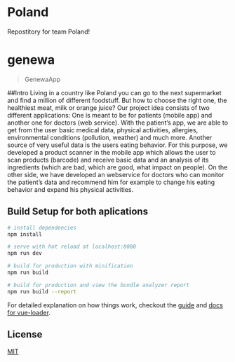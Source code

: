 # Poland
Repostitory for team Poland!

# genewa

> GenewaApp

##Intro
Living in a country like Poland you can go to the next supermarket and find a million of different foodstuff. But how to choose the right one, the healthiest meat, milk or orange juice?
Our project idea consists of two different applications: One is meant to be for patients (mobile app) and another one for doctors (web service). With the patient’s app, we are able to get from the user basic medical data, physical activities, allergies, environmental conditions (pollution, weather) and much more. Another source of very useful data is the users eating behavior. For this purpose, we developed a product scanner in the mobile app which allows the user to scan products (barcode) and receive basic data and an analysis of its ingredients (which are bad, which are good, what impact on people).
On the other side, we have developed an webservice for doctors who can monitor the patient’s data and recommend him for example to change his eating behavior and expand his physical activities.

## Build Setup for both aplications

``` bash
# install dependencies
npm install

# serve with hot reload at localhost:8080
npm run dev

# build for production with minification
npm run build

# build for production and view the bundle analyzer report
npm run build --report
```

For detailed explanation on how things work, checkout the [guide](http://vuejs-templates.github.io/webpack/) and [docs for vue-loader](http://vuejs.github.io/vue-loader).

## License

[MIT](http://opensource.org/licenses/MIT)
